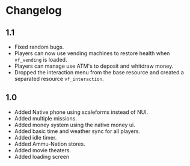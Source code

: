 # Changelog    

## 1.1

- Fixed random bugs.
- Players can now use vending machines to restore health when `vf_vending` is loaded.
- Players can manage use ATM's to deposit and whitdraw money.
- Dropped the interaction menu from the base resource and created a separated resource `vf_interaction`.

## 1.0

- Added Native phone using scaleforms instead of NUI.
- Added multiple missions.
- Added money system using the native money ui.
- Added basic time and weather sync for all players.
- Added idle timer.
- Added Ammu-Nation stores.
- Added movie theaters.
- Added loading screen
